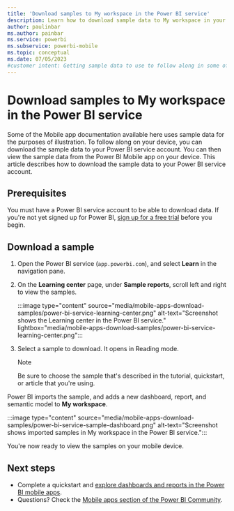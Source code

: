 ```yaml
---
title: 'Download samples to My workspace in the Power BI service'
description: Learn how to download sample data to My workspace in your Power BI service account for use in Mobile app tutorials.
author: paulinbar
ms.author: painbar
ms.service: powerbi
ms.subservice: powerbi-mobile
ms.topic: conceptual
ms.date: 07/05/2023
#customer intent: Getting sample data to use to follow along in some of the Mobile app documentation. 
---
```

# Download samples to My workspace in the Power BI service

Some of the Mobile app documentation available here uses sample data for the purposes of illustration. To follow along on your device, you can download the sample data to your Power BI service account. You can then view the sample data from the Power BI Mobile app on your device. This article describes how to download the sample data to your Power BI service account. 

## Prerequisites

You must have a Power BI service account to be able to download data. If you're not yet signed up for Power BI, [sign up for a free trial](https://app.powerbi.com/signupredirect?pbi_source=web) before you begin.

## Download a sample

1. Open the Power BI service (`app.powerbi.com`), and select **Learn** in the navigation pane.

1. On the **Learning center** page, under **Sample reports**, scroll left and right to view the samples.

   :::image type="content" source="media/mobile-apps-download-samples/power-bi-service-learning-center.png" alt-text="Screenshot shows the Learning center in the Power BI service." lightbox="media/mobile-apps-download-samples/power-bi-service-learning-center.png":::

1. Select a sample to download. It opens in Reading mode.

   > [!Note]
   > Be sure to choose the sample that's described in the tutorial, quickstart, or article that you're using. 
   
Power BI imports the sample, and adds a new dashboard, report, and semantic model to **My workspace**.
   
:::image type="content" source="media/mobile-apps-download-samples/power-bi-service-sample-dashboard.png" alt-text="Screenshot shows imported samples in My workspace in the Power BI service.":::

You're now ready to view the samples on your mobile device.

## Next steps

- Complete a quickstart and [explore dashboards and reports in the Power BI mobile apps](mobile-apps-quickstart-view-dashboard-report.md).
- Questions? Check the [Mobile apps section of the Power BI Community](https://community.fabric.microsoft.com/t5/Mobile-Apps/bd-p/power-bi-mobile).
